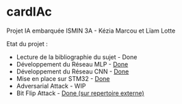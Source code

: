 # cardIAc
Projet IA embarquée ISMIN 3A - Kézia Marcou et Lïam Lotte

Etat du projet :
- Lecture de la bibliographie du sujet - Done
- Développement du Réseau MLP - [Done](https://github.com/kez97460/cardIAc/blob/main/neural_network/notebooks/MLP.ipynb)
- Développement du Réseau CNN - [Done](https://github.com/kez97460/cardIAc/blob/main/neural_network/notebooks/CNN.ipynb)
- Mise en place sur STM32 - [Done](https://github.com/kez97460/cardIAc/tree/main/Firmware)
- Adversarial Attack - WIP
- Bit Flip Attack - [Done (sur repertoire externe)](https://github.com/Zeug555/cardIAc_bit_flip_attack)
